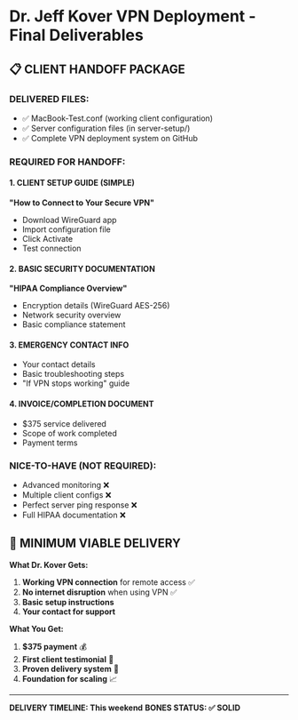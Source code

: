 # Dr. Jeff Kover VPN Deployment - Final Deliverables

## 📋 CLIENT HANDOFF PACKAGE

### DELIVERED FILES:
- ✅ MacBook-Test.conf (working client configuration)
- ✅ Server configuration files (in server-setup/)
- ✅ Complete VPN deployment system on GitHub

### REQUIRED FOR HANDOFF:

#### 1. CLIENT SETUP GUIDE (SIMPLE)
**"How to Connect to Your Secure VPN"**
- Download WireGuard app
- Import configuration file  
- Click Activate
- Test connection

#### 2. BASIC SECURITY DOCUMENTATION
**"HIPAA Compliance Overview"**
- Encryption details (WireGuard AES-256)
- Network security overview
- Basic compliance statement

#### 3. EMERGENCY CONTACT INFO
- Your contact details
- Basic troubleshooting steps
- "If VPN stops working" guide

#### 4. INVOICE/COMPLETION DOCUMENT
- $375 service delivered
- Scope of work completed
- Payment terms

### NICE-TO-HAVE (NOT REQUIRED):
- Advanced monitoring ❌
- Multiple client configs ❌ 
- Perfect server ping response ❌
- Full HIPAA documentation ❌

## 🎯 MINIMUM VIABLE DELIVERY

**What Dr. Kover Gets:**
1. **Working VPN connection** for remote access ✅
2. **No internet disruption** when using VPN ✅
3. **Basic setup instructions** 
4. **Your contact for support**

**What You Get:**
1. **$375 payment** 💰
2. **First client testimonial** 📝
3. **Proven delivery system** 🚀
4. **Foundation for scaling** 📈

---

**DELIVERY TIMELINE: This weekend**
**BONES STATUS: ✅ SOLID**
